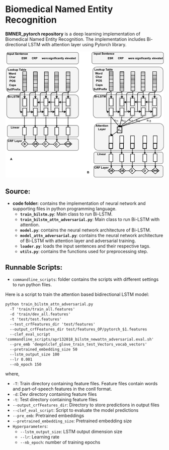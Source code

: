 # Biomedical Named Entity Recognition

**BMNER_pytorch repository** is a deep learning implementation of Biomedical Named Entity Recognition. The implementation includes Bi-directional LSTM with attention layer using Pytorch library.

![Bi-LSTM Neural Network architecture](Attn-bi-lstm_3.png) 

## Source:

* **code folder:** contains the implementation of neural network and supporting files in python programming language.
  * **`train_bilstm.py`**: Main class to run Bi-LSTM. 
  * **`train_bilstm_attn_adversarial.py`**: Main class to run Bi-LSTM with attention. 
  * **`model.py`**: contains the neural network architecture of Bi-LSTM. 
  * **`model_attn_adversarial.py`**: contains the neural network architecture of Bi-LSTM with attention layer and adversarial training.
  * **`loader.py`**: loads the input sentences and their respective tags.
  * **`utils.py`**: contains the functions used for preprocessing step.



## Runnable Scripts:

* `commandline_scripts`: folder contains the scripts with different settings to run python files.

Here is a script to train the attention based bidirectional LSTM model:
```
python train_bilstm_attn_adversarial.py 
  -T 'train/train_all.features' 
  -d 'train/dev_all.features' 
  -t 'test/test.features' 
  --test_crfFeatures_dir 'test/features' 
  --output_crfFeatures_dir test/features_OP/pytorch_$1.features  
  --clef_eval_script 'commandline_scripts/apr132018_bilstm_newattn_adversarial.eval.sh' 
  --pre_emb 'deepnlclef_glove_train_test_Vectors_vocab_vectors' 
  --pretrained_embedding_size 50 
  --lstm_output_size 100 
  --lr 0.001 
  --nb_epoch 150 
```
where,
* `-T`: Train directory containing feature files. Feature files contain words and part-of-speech features in the conll format.
* `-d`: Dev directory containing feature files
* `-t`: Test directory containing feature files
* `--output_crfFeatures_dir`: Directory to store predictions in output files
* `--clef_eval_script`: Script to evaluate the model predictions
* `--pre_emb`: Pretrained embeddings
* `--pretrained_embedding_size`: Pretrained embedding size
* `Hyperparameters`:
   *  `--lstm_output_size`: LSTM output dimension size
   *  `--lr`: Learning rate
   *  `--nb_epoch`: number of training epochs
